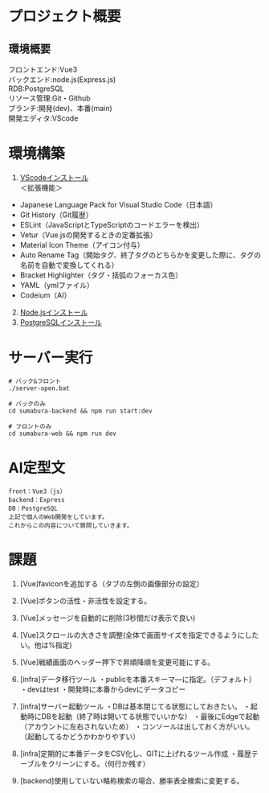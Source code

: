 # プロジェクト概要

## 環境概要
フロントエンド:Vue3<br>
バックエンド:node.js(Express.js)<br>
RDB:PostgreSQL<br>
リソース管理:Git・Github<br>
ブランチ:開発(dev)、本番(main)<br>
開発エディタ:VScode<br>

# 環境構築
1. [VScodeインストール](https://code.visualstudio.com/download)<br>
＜拡張機能＞
- Japanese Language Pack for Visual Studio Code（日本語）
- Git History（Git履歴）
- ESLint（JavaScriptとTypeScriptのコードエラーを検出）
- Vetur（Vue.jsの開発するときの定番拡張）
- Material Icon Theme（アイコン付与）
- Auto Rename Tag（開始タグ、終了タグのどちらかを変更した際に、タグの名前を自動で変換してくれる）
- Bracket Highlighter（タグ・括弧のフォーカス色）
- YAML（ymlファイル）
- Codeium（AI）

2. [Node.jsインストール](https://nodejs.org/ja)
3. [PostgreSQLインストール](https://www.postgresql.jp/download)

# サーバー実行
```shell
# バック&フロント
./server-open.bat
```
```shell
# バックのみ
cd sumabura-backend && npm run start:dev
```
```shell
# フロントのみ
cd sumabura-web && npm run dev
```

# AI定型文
```text
front：Vue3（js）
backend：Express
DB：PostgreSQL
上記で個人のWeb開発をしています。
これからこの内容について質問していきます。
```

# 課題
1.  [Vue]faviconを追加する（タブの左側の画像部分の設定）
2.  [Vue]ボタンの活性・非活性を設定する。
3.  [Vue]メッセージを自動的に削除(3秒間だけ表示で良い)
4.  [Vue]スクロールの大きさを調整(全体で画面サイズを指定できるようにしたい。他は%指定)
5.  [Vue]戦績画面のヘッダー押下で昇順降順を変更可能にする。
7.  [infra]データ移行ツール
・publicを本番スキーマ―に指定。（デフォルト）
・devはtest
・開発時に本番からdevにデータコピー

8. [infra]サーバー起動ツール
・DBは基本閉じてる状態にしておきたい。
・起動時にDBを起動（終了時は開いてる状態でいいかな）
・最後にEdgeで起動（アカウントに左右されないため）
・コンソールは出しておく方がいい。（起動してるかどうかわかりやすい）

9. [infra]定期的に本番データをCSV化し、GITに上げれるツール作成
・履歴テーブルをクリーンにする。（何行か残す）

10. [backend]使用していない略称検索の場合、勝率表全検索に変更する。